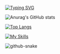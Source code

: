 <a href="https://git.io/typing-svg"><img src="https://readme-typing-svg.demolab.com?font=Fira+Code&weight=500&size=22&pause=1000&color=1B40DE&width=600&lines=HELLO%2C+My+name+is+Thamindu+Sulakshana;Be+Welcome!+%3A)" alt="Typing SVG" /></a>


![Anurag's GitHub stats](https://github-readme-stats.vercel.app/api?username=ThaminduSulakshana&theme=yeblu&show_icons=true)

[![Top Langs](https://github-readme-stats.vercel.app/api/top-langs/?username=anuraghazra&layout=compact)](https://github.com/anuraghazra/github-readme-stats)

[![My Skills](https://skillicons.dev/icons?i=js,html,wasm,css,java,kotlin,cpp,,github,php,py,replit,vscode,xd,ps,pr,nodejs,figma&theme=light)](https://skillicons.dev)

<picture>
  <source media="(prefers-color-scheme: dark)" srcset="github-snake-dark.svg" />
  <source media="(prefers-color-scheme: light)" srcset="github-snake.svg" />
  <img alt="github-snake" src="github-snake.svg" />
</picture>
